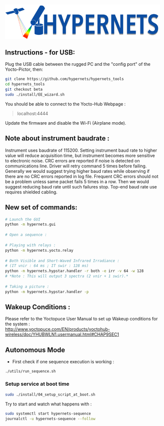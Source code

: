 ![Hypernets Logo](hypernets/resources/img/logo.png)
  
  
  
## Instructions - for USB:
Plug the USB cable between the rugged PC and the "config port" of the Yocto-Pictor, then:

```sh
git clone https://github.com/hypernets/hypernets_tools
cd hypernets_tools
git checkout beta
sudo ./install/EE_wizard.sh
```

You should be able to connect to the Yocto-Hub Webpage :
> localhost:4444

Update the firmware and disable the Wi-Fi (Airplane mode).



## Note about instrument baudrate :
Instrument uses baudrate of 115200. Setting instrument baud rate to higher value will reduce acquisition time, 
but instrument becomes more sensitive to electronic noise. CRC errors are reported if noise is detected on communications line.
Driver will retry command 5 times before failing. Generally we would suggest trying higher baud rates while observing
if there are no CRC errors reported in log file. Frequent CRC errors should not be a problem unless same packet fails 5 times in a row.
Then we would suggest reducing baud rate until such failures stop. Top-end baud rate use requires shielded cabling.


## New set of commands:

```sh
# Launch the GUI
python -m hypernets.gui

# Open a sequence :

# Playing with relays :
python -m hypernets.yocto.relay

# Both Visible and Short-Waved Infrared Irradiance :  
# (IT vnir : 64 ms ; IT swir : 128 ms)
python -m hypernets.hypstar.handler -r both -e irr -v 64 -w 128
# *Note : This will output 3 spectra (2 vnir + 1 swir).*

# Taking a picture :
python -m hypernets.hypstar.handler -p

```

## Wakeup Conditions :
Please refer to the Yoctopuce User Manual to set up Wakeup conditions for the system :  
http://www.yoctopuce.com/EN/products/yoctohub-wireless/doc/YHUBWLN1.usermanual.html#CHAP9SEC1


## Autonomous Mode

* First check if one sequence execution is working : 

```sh
./utils/run_sequence.sh
```

### Setup service at boot time

```sh
sudo ./install/04_setup_script_at_boot.sh
```

Try to start and watch what happens with :

```sh
sudo systemctl start hypernets-sequence
journalctl -u hypernets-sequence --follow
```


  
